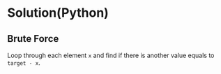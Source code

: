# Solution(Python)

## Brute Force

Loop through each element `x` and find if there is another value equals to `target - x`.